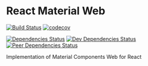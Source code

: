 # React Material Web

[![Build Status](https://travis-ci.org/Hartorn/react-material-web.svg?branch=master)](https://travis-ci.org/Hartorn/react-material-web)
[![codecov](https://codecov.io/gh/Hartorn/react-material-web/branch/master/graph/badge.svg)](https://codecov.io/gh/Hartorn/react-material-web)

[![Dependencies Status](https://david-dm.org/Hartorn/react-material-web.svg)](https://david-dm.org/Hartorn/react-material-web)
[![Dev Dependencies Status](https://david-dm.org/Hartorn/react-material-web/dev-status.svg)](https://david-dm.org/Hartorn/react-material-web?type=dev)
[![Peer Dependencies Status](https://david-dm.org/Hartorn/react-material-web/peer-status.svg)](https://david-dm.org/Hartorn/react-material-web?type=peer)

Implementation of Material Components Web for React 